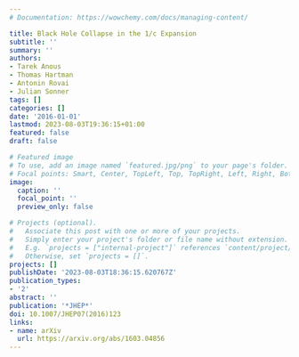```yaml
---
# Documentation: https://wowchemy.com/docs/managing-content/

title: Black Hole Collapse in the 1/c Expansion
subtitle: ''
summary: ''
authors:
- Tarek Anous
- Thomas Hartman
- Antonin Rovai
- Julian Sonner
tags: []
categories: []
date: '2016-01-01'
lastmod: 2023-08-03T19:36:15+01:00
featured: false
draft: false

# Featured image
# To use, add an image named `featured.jpg/png` to your page's folder.
# Focal points: Smart, Center, TopLeft, Top, TopRight, Left, Right, BottomLeft, Bottom, BottomRight.
image:
  caption: ''
  focal_point: ''
  preview_only: false

# Projects (optional).
#   Associate this post with one or more of your projects.
#   Simply enter your project's folder or file name without extension.
#   E.g. `projects = ["internal-project"]` references `content/project/deep-learning/index.md`.
#   Otherwise, set `projects = []`.
projects: []
publishDate: '2023-08-03T18:36:15.620767Z'
publication_types:
- '2'
abstract: ''
publication: '*JHEP*'
doi: 10.1007/JHEP07(2016)123
links:
- name: arXiv
  url: https://arxiv.org/abs/1603.04856
---
```

